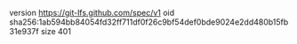 version https://git-lfs.github.com/spec/v1
oid sha256:1ab594bb84054fd32ff711df0f26c9bf54def0bde9024e2dd480b15fb31e937f
size 401
